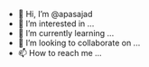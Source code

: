 - 👋 Hi, I’m @apasajad
- 👀 I’m interested in ...
- 🌱 I’m currently learning ...
- 💞️ I’m looking to collaborate on ...
- 📫 How to reach me ...

<!---
apasajad/apasajad is a ✨ special ✨ repository because its `README.md` (this file) appears on your GitHub profile.
You can click the Preview link to take a look at your changes.
--->
